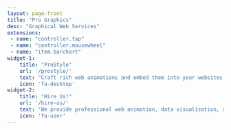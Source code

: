```yaml
---
layout: page-front
title: "Pro Graphics"
desc: "Graphical Web Services"
extensions:
 - name: "controller.tap"
 - name: "controller.mousewheel"
 - name: "item.barchart"
widget-1:
    title: "ProStyle"
    url: '/prostyle/'
    text: "Craft rich web animations and embed them into your websites and web applications."
    icon: 'fa-desktop'
widget-2:
    title: "Hire Us!"
    url: '/hire-us/'
    text: 'We provide professional web animation, data visualization, and JavaScript programming services.'
    icon: 'fa-user'
---
```

<div class="row" style="display:none">
  <div class="small-10 medium-9 small-centered large-8 columns t50">
		{% include alert text="Looking for someone to create a great animation for you? &nbsp; <a href='http://pro.graphics'>Hire us!</a>" %}
	</div>
</div>